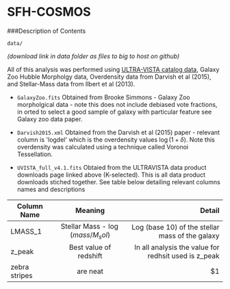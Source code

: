 # SFH-COSMOS

###Description of Contents

``data/``

*(download link in data folder as files to big to host on github)*

All of this analysis was performed using [ULTRA-VISTA catalog data](https://www.strw.leidenuniv.nl/galaxyevolution/ULTRAVISTA/Ultravista/K-selected.html), Galaxy Zoo Hubble Morpholgy data, Overdensity data from Darvish et al (2015), and Stellar-Mass data from Ilbert et al (2013).

* ```GalaxyZoo.fits``` Obtained from Brooke Simmons - Galaxy Zoo morpholgical data - note this does not include debiased vote fractions, in orted to select a good sample of galaxy with particular feature see Galaxy zoo data paper.

* ```Darvish2015.xml``` Obtained from the Darvish et al (2015) paper - relevant column is 'logdel' which is the overdensity values $\log(1+\delta)$. Note this overdensity was calculated using a technique called Voronoi Tessellation.

* ```UVISTA_full_v4.1.fits``` Obtaied from the ULTRAVISTA data product downloads page linked above (K-selected). This is all data product downloads stiched together. See table below detailing relevant columns names and descriptions

<center>

| Column Name        | Meaning          | Detail  |
| -------------------|:---------------:| -------:|
| LMASS_1            | Stellar Mass - $\log(mass/M_sol)$| Log (base 10) of the stellar mass of the galaxy|
| z_peak             | Best value of redshift | In all analysis the value for redhsit used is z_peak   |
| zebra stripes      | are neat         |    $1   |

</center>
